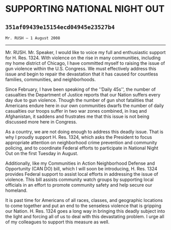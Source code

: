 # SUPPORTING NATIONAL NIGHT OUT
## `351af09439e15154ecd04945e23527b4`
`Mr. RUSH — 1 August 2008`

---


Mr. RUSH. Mr. Speaker, I would like to voice my full and enthusiastic 
support for H. Res. 1324. With violence on the rise in many 
communities, including my home district of Chicago, I have committed 
myself to raising the issue of gun violence within the U.S. Congress. 
We must effectively address this issue and begin to repair the 
devastation that it has caused for countless families, communities, and 
neighborhoods.

Since February, I have been speaking of the ''Daily 45s'', the number 
of casualties the Department of Justice reports that our Nation suffers 
every day due to gun violence. Though the number of gun shot fatalities 
that Americans endure here in our own communities dwarfs the number of 
daily casualties our troops suffer in two war zones combined, in Iraq 
and Afghanistan, it saddens and frustrates me that this issue is not 
being discussed more here in Congress.

As a country, we are not doing enough to address this deadly issue. 
That is why I proudly support H. Res. 1324, which asks the President to 
focus appropriate attention on neighborhood crime prevention and 
community policing, and to coordinate Federal efforts to participate in 
National Night Out on the first Tuesday in August.

Additionally, like my Communities in Action Neighborhood Defense and 
Opportunity (CAN DO) bill, which I will soon be introducing, H. Res. 
1324 provides Federal support to assist local efforts in addressing the 
issue of violence. This bill assists community watch groups by 
supporting local officials in an effort to promote community safety and 
help secure our homeland.

It is past time for Americans of all races, classes, and geographic 
locations to come together and put an end to the senseless violence 
that is gripping our Nation. H. Res. 1324 goes a long way in bringing 
this deadly subject into the light and forcing all of us to deal with 
this devastating problem. I urge all of my colleagues to support this 
measure as well.
